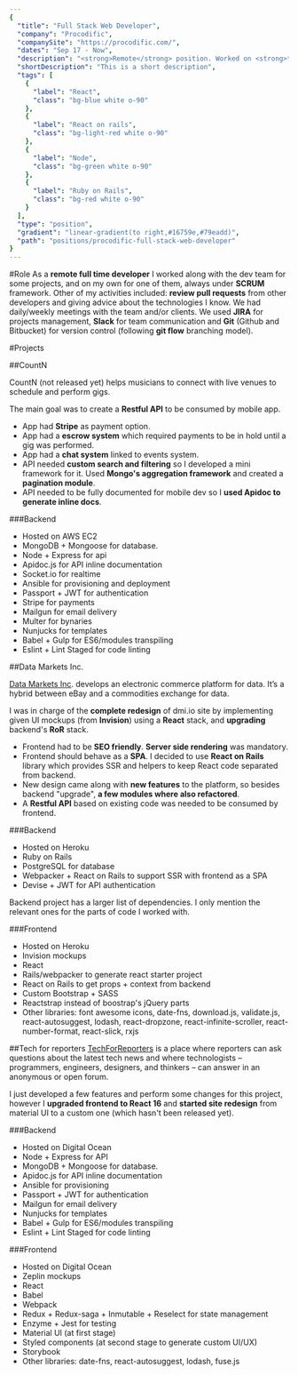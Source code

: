 ```yaml
---
{
  "title": "Full Stack Web Developer",
  "company": "Procodific",
  "companySite": "https://procodific.com/",
  "dates": "Sep 17 - Now",
  "description": "<strong>Remote</strong> position. Worked on <strong>three</strong> different projects: CountN, dmi and Tech for Reporters. Developments included <strong>Node</strong> and <strong>RoR</strong> stacks in backend and <strong>React</strong> stack in frontend.",
  "shortDescription": "This is a short description",
  "tags": [
    {
      "label": "React",
      "class": "bg-blue white o-90"
    },
    {
      "label": "React on rails",
      "class": "bg-light-red white o-90"
    },
    {
      "label": "Node",
      "class": "bg-green white o-90"
    },
    {
      "label": "Ruby on Rails",
      "class": "bg-red white o-90"
    }
  ],
  "type": "position",
  "gradient": "linear-gradient(to right,#16759e,#79eadd)",
  "path": "positions/procodific-full-stack-web-developer"
}
---
```

#Role
As a **remote full time developer** I worked along with the dev team for some projects, and on my own for one of them, always under **SCRUM** framework. Other of my activities included: **review pull requests** from other developers and giving advice about the technologies I know. We had daily/weekly meetings with the team and/or clients. We used **JIRA** for projects management, **Slack** for team communication and **Git** (Github and Bitbucket) for version control (following **git flow** branching model).

#Projects

##CountN

CountN (not released yet) helps musicians to connect with live venues to schedule and perform gigs.

The main goal was to create a **Restful API** to be consumed by mobile app.

<ul class="challenges">
  <li>App had <strong>Stripe</strong> as payment option.</li>
  <li>App had a <strong>escrow system</strong> which required payments to be in hold until a gig was performed.</li>
  <li>App had a <strong>chat system</strong> linked to events system.</li>
  <li>API needed <strong>custom search and filtering</strong> so I developed a mini framework for it. Used <strong>Mongo's aggregation framework</strong> and created a <strong>pagination module</strong>.</li>
  <li>API needed to be fully documented for mobile dev so I <strong>used Apidoc to generate inline docs</strong>.</li>
</ul>

###Backend
- Hosted on AWS EC2
- MongoDB + Mongoose for database.
- Node + Express for api
- Apidoc.js for API inline documentation
- Socket.io for realtime
- Ansible for provisioning and deployment
- Passport + JWT for authentication
- Stripe for payments
- Mailgun for email delivery
- Multer for bynaries
- Nunjucks for templates
- Babel + Gulp for ES6/modules transpiling
- Eslint + Lint Staged for code linting

##Data Markets Inc.

[Data Markets Inc](https://dmi.io). develops an electronic commerce platform for data. It’s a hybrid between eBay and a commodities exchange for data.

I was in charge of the <strong>complete redesign</strong> of dmi.io site by implementing given UI mockups (from <strong>Invision</strong>) using a <strong>React</strong> stack, and <strong>upgrading</strong> backend's <strong>RoR</strong> stack.
<ul class="challenges">
  <li>Frontend had to be <strong>SEO friendly</strong>. <strong>Server side rendering</strong> was mandatory.</li>
  <li>Frontend should behave as a <strong>SPA</strong>. I decided to use <strong>React on Rails</strong> library which provides SSR and helpers to keep React code separated from backend.</li>
  <li>New design came along with <strong>new features</strong> to the platform, so besides backend "upgrade", <strong>a few modules where also refactored</strong>.</li>
  <li>A <strong>Restful API</strong> based on existing code was needed to be consumed by frontend.</li>
</ul>

###Backend
- Hosted on Heroku
- Ruby on Rails
- PostgreSQL for database
- Webpacker + React on Rails to support SSR with frontend as a SPA
- Devise + JWT for API authentication

Backend project has a larger list of dependencies. I only mention the relevant ones for the parts of code I worked with.

###Frontend
- Hosted on Heroku
- Invision mockups
- React
- Rails/webpacker to generate react starter project
- React on Rails to get props + context from backend
- Custom Bootstrap + SASS
- Reactstrap instead of boostrap's jQuery parts
- Other libraries:
font awesome icons, date-fns, download.js, validate.js, react-autosuggest, lodash, react-dropzone, react-infinite-scroller, react-number-format, react-slick, rxjs

##Tech for reporters
[TechForReporters](https://techforreporters.com/) is a place where reporters can ask questions about the latest tech news and where technologists – programmers, engineers, designers, and thinkers – can answer in an anonymous or open forum.

I just developed a few features and perform some changes for this project, however I <strong>upgraded frontend to React 16</strong> and <strong>started site redesign</strong> from material UI to a custom one (which hasn't been released yet).

###Backend
- Hosted on Digital Ocean
- Node + Express for API
- MongoDB + Mongoose for database.
- Apidoc.js for API inline documentation
- Ansible for provisioning
- Passport + JWT for authentication
- Mailgun for email delivery
- Nunjucks for templates
- Babel + Gulp for ES6/modules transpiling
- Eslint + Lint Staged for code linting

###Frontend
- Hosted on Digital Ocean
- Zeplin mockups
- React
- Babel
- Webpack
- Redux + Redux-saga + Inmutable + Reselect for state management
- Enzyme + Jest for testing
- Material UI (at first stage)
- Styled components (at second stage to generate custom UI/UX)
- Storybook
- Other libraries:
date-fns, react-autosuggest, lodash, fuse.js

